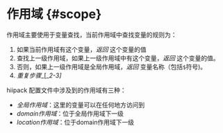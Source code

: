 # 作用域 {#scope}

作用域主要使用于变量查找，当前作用域中查找变量的规则为：

1. 如果当前作用域有这个变量，_返回_ 这个变量的值
2. 查找上一级作用域，如果上一级作用域中有这个变量，_返回_ 这个变量的值。
3. 否则，如果上一级作用域是全局作用域，_返回_ 变量名称（包括`$`符号\)。
4. _重复步骤__\[__2-3\]_

hiipack 配置文件中涉及到的作用域有三种：

* _全局作用域_：这里的变量可以在任何地方访问到
* _domain作用域_：位于全局作用域下一级
* _location作用域_：位于domain作用域下一级

